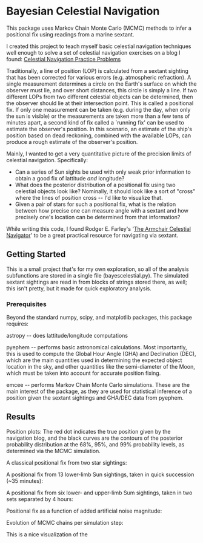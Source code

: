 # Bayesian Celestial Navigation

This package uses Markov Chain Monte Carlo (MCMC) methods to infer a positional fix using readings from a marine sextant.

I created this project to teach myself basic celestial navigation techniques well enough to solve a set of celestial navigation exercises on a blog I found: [Celestial Navigation Practice Problems](https://celestialnavproblems.wordpress.com)

Traditionally, a line of position (LOP) is calculated from a sextant sighting that has been corrected for various errors (e.g. atmospheric refraction). A single measurement determines a circle on the Earth's surface on which the observer must lie, and over short distances, this circle is simply a line. If two different LOPs from two different celestial objects can be determined, then the observer should lie at their intersection point. This is called a positional fix. If only one measurement can be taken (e.g. during the day, when only the sun is visible) or the measurements are taken more than a few tens of minutes apart, a second kind of fix called a `running fix' can be used to estimate the observer's position. In this scenario, an estimate of the ship's position based on dead reckoning, combined with the available LOPs, can produce a rough estimate of the observer's position.

Mainly, I wanted to get a very quantitative picture of the precision limits of celestial navigation. Specifically:

* Can a series of Sun sights be used with only weak prior information to obtain a good fix of lattitude *and* longitude?
* What does the posterior distribution of a positional fix using two celestial objects look like? Nominally, it should look like a sort of "cross" where the lines of position cross -- I'd like to visualize that.
* Given a pair of stars for such a positional fix, what is the relation between how precise one can measure angle with a sextant and how precisely one's location can be determined from that information?

While writing this code, I found Rodger E. Farley's '[The Armchair Celestial Navigator](http://www.dacust.com/navigation/pdf/ArmchairCelestialNavigator.pdf)' to be a great practical resource for navigating via sextant.

## Getting Started

This is a small project that's for my own exploration, so all of the analysis subfunctions are stored in a single file (bayescelestial.py). The simulated sextant sightings are read in from blocks of strings stored there, as well; this isn't pretty, but it made for quick exploratory analysis.

### Prerequisites

Beyond the standard numpy, scipy, and matplotlib packages, this package requires:

astropy -- does lattitude/longitude computations

pyephem -- performs basic astronomical calculations. Most importantly, this is used to compute the Global Hour Angle (GHA) and Declination (DEC), which are the main quantities used in determining the expected object location in the sky, and other quantities like the semi-diameter of the Moon, which must be taken into account for accurate position fixing.

emcee -- performs Markov Chain Monte Carlo simulations. These are the main interest of the package, as they are used for statistical inference of a position given the sextant sightings and GHA/DEC data from pyephem.

## Results

Position plots: The red dot indicates the true position given by the navigation blog, and the black curves are the contours of the posterior probability distribution at the 68%, 95%, and 99% probability levels, as determined via the MCMC simulation.

A classical positional fix from two star sightings:


A positional fix from 13 lower-limb Sun sightings, taken in quick succession (~35 minutes):



A positional fix from six lower- and upper-limb Sum sightings, taken in two sets separated by 4 hours:


Positional fix as a function of added artificial noise magnitude:


Evolution of MCMC chains per simulation step:

This is a nice visualization of the 